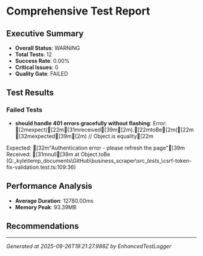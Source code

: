 # Comprehensive Test Report

## Executive Summary
- **Overall Status**: WARNING
- **Total Tests**: 12
- **Success Rate**: 0.00%
- **Critical Issues**: 0
- **Quality Gate**: FAILED

## Test Results
### Failed Tests
- **should handle 401 errors gracefully without flashing**: Error: [2mexpect([22m[31mreceived[39m[2m).[22mtoBe[2m([22m[32mexpected[39m[2m) // Object.is equality[22m

Expected: [32m"Authentication error - please refresh the page"[39m
Received: [31mnull[39m
    at Object.toBe (Q:\_kyle\temp_documents\GitHub\business_scraper\src\__tests__\csrf-token-fix-validation.test.ts:109:36)

## Performance Analysis
- **Average Duration**: 12780.00ms
- **Memory Peak**: 93.39MB

## Recommendations


---
*Generated at 2025-09-26T19:21:27.988Z by EnhancedTestLogger*